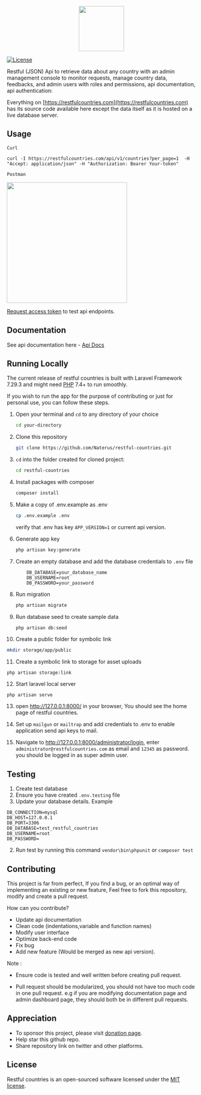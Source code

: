 <p align="center"><a href="https://restfulcountries.com" target="_blank"><img src="https://restfulcountries.com/assets/images/logo/restful-logo-VERTICAL-SVG.svg" width="120"></a></p>

<p align="center">

<a href="https://github.com/Naterus/restful-countries/blob/main/LICENSE"><img src="https://restfulcountries.com/assets/images/license-mit.svg" alt="License"></a>
</p>


Restful (JSON) Api to retrieve data about any country with an admin management console to monitor requests, manage country data, feedbacks, and admin users with roles and permissions, api documentation, api authentication:

Everything on [https://restfulcountries.com](https://restfulcountries.com) has its source code available here except the data itself as it is hosted on a live database server.

## Usage
`Curl`

```angular2html
curl -I https://restfulcountries.com/api/v1/countries?per_page=1  -H "Accept: application/json" -H "Authorization: Bearer Your-token"

```
`Postman`
<p><img src="https://restfulcountries.com/assets/images/postman-demo.png" width="320"></p>

[Request access token](https://restfulcountries.com/request-token) to test api endpoints.
## Documentation
See api documentation here -  [Api Docs](https://restfulcountries.com/api-documentation)

## Running Locally
The current release of restful countries is built with Laravel Framework 7.29.3 and might need [PHP](https://php.net) 7.4+ to run smoothly.

If you wish to run the app for the purpose of contributing or just for personal use, you can follow these steps.

1. Open your terminal and `cd` to any directory of your choice
    ```bash
    cd your-directory
   ```
2. Clone this repository
    ```bash
    git clone https://github.com/Naterus/restful-countries.git
    ```
3. `cd` into the folder created for cloned project:
    ```bash
    cd restful-countries
   ```

4. Install packages with composer
    ```bash
    composer install
   ```

5. Make a copy of .env.example as .env
    ```bash
    cp .env.example .env
   ```
   verify that .env has key `APP_VERSION=1` or current api version.


6. Generate app key
    ```bash
    php artisan key:generate
   ```

7. Create an empty database and add the database credentials to `.env` file
    ```angular2html
        DB_DATABASE=your_database_name
        DB_USERNAME=root
        DB_PASSWORD=your_password
   ```

8. Run migration
   ```bash
   php artisan migrate
   ```

9. Run database seed to create sample data
   ```bash
   php artisan db:seed
   ```
10. Create a public folder for symbolic link
   ```bash
   mkdir storage/app/public
   ``` 
  
11. Create a symbolic link to storage for asset uploads
   ```angular2html
   php artisan storage:link
```

12. Start laravel local server
   ```angular2html
php artisan serve
```

13. open http://127.0.0.1:8000/ in your browser, You should see the home page of restful countries.



14. Set up `mailgun` or `mailtrap` and add credentials to .env to enable application send api keys to mail.


15. Navigate to http://127.0.0.1:8000/administrator/login, enter `administrator@restfulcountries.com` as email and `12345` as password. you should be logged in as super admin user.

## Testing

1. Create test database 
2. Ensure you have created `.env.testing` file
3. Update your database details. Example
```angular2html
DB_CONNECTION=mysql
DB_HOST=127.0.0.1
DB_PORT=3306
DB_DATABASE=test_restful_countries
DB_USERNAME=root
DB_PASSWORD=
```
2. Run test by running this command `vendor\bin\phpunit` or `composer test`    


## Contributing

This project is far from perfect, If you find a bug, or an optimal way of implementing an existing or new feature, Feel free to fork this repository, modify and create a pull request.


How can you contribute?
- Update api documentation 
- Clean code (indentations,variable and function names)
- Modify user interface
- Optimize back-end code
- Fix bug
- Add new feature (Would be merged as new api version). 

Note :

- Ensure code is tested and well written before creating pull request. 

- Pull request should be modularized, you should not have too much code in one pull request. e.g if you are modifying documentation page and admin dashboard page, they should both be in different pull requests.

## Appreciation

-  To sponsor this project, please visit [donation page](https://restfulcountries.com/donation).
-  Help star this github repo.
-  Share repository link on twitter and other platforms.

## License

Restful countries is an open-sourced software licensed under the [MIT license](https://opensource.org/licenses/MIT).
